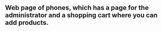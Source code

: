 ## Web page of phones, which has a page for the administrator and a shopping cart where you can add products.